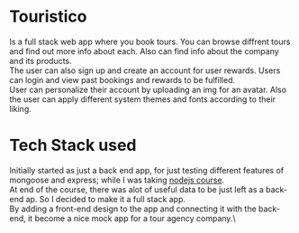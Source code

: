 # Touristico
Is a full stack web app where you book tours. You can browse diffrent tours and find out more info about each. Also can find info about the company and its products.\
The user can also sign up and create an account for user rewards. Users can login and view past bookings and rewards to be fulfilled.\
User can personalize their account by uploading an img for an avatar. Also the user can apply different system themes and fonts according to their liking.

# Tech Stack used
Initially started as just a back end app, for just testing different features of mongoose and express; while I was taking <a target="_blank" rel="noreferrer" href="https://www.udemy.com/course/nodejs-express-mongodb-bootcamp/">nodejs course</a>.\
At end of the course, there was alot of useful data to be just left as a back-end ap. So I decided to make it a full stack app.\
By adding a front-end design to the app and connecting it with the back-end, it become a nice mock app for a tour agency company.\
